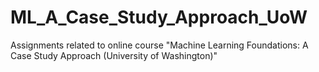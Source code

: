 # ML_A_Case_Study_Approach_UoW
Assignments related to online course "Machine Learning Foundations: A Case Study Approach (University of Washington)"
